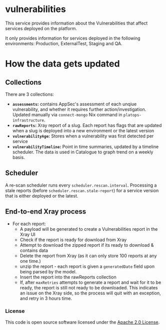 
# vulnerabilities

This service provides information about the Vulnerabilities that affect services deployed on the platform.

It only provides information for services deployed in the following environments: Production, ExternalTest, Staging and QA.

# How the data gets updated

## Collections

There are 3 collections:

* **`assessments`:** contains AppSec's assessment of each unqiue vulnerability, and whether it requires further action/investigation. Updated manually via `connect-mongo` Nix command in `platops-infrastructure`.
* **`rawReports`:** Xray report of a slug. Each report has flags that are updated when a slug is deployed into a new environment or the latest version
* **`vulnerabilityAge`:** Stores when a vulnerability was first detected per service
* **`vulnerabilityTimeline`:** Point in time summaries, updated by a timeline scheduler. The data is used in Catalogue to graph trend on a weekly basis.

## Scheduler

A re-scan scheduler runs every `scheduler.rescan.interval`. Processing a stale reports (before `scheduler.rescan.stale-report`) for a service version that is either deployed or the latest.

## End-to-end Xray process

* For each report:
  * A payload will be generated to create a Vulnerabilities report in the Xray UI
  * Check if the report is ready for download from Xray
  * Attempt to download the zipped report if its ready to download & contains data
  * Delete the report from Xray (as it can only store 100 reports at any one time.)
  * unzip the report - each report is given a `generatedDate` field upon being parsed by the model.
  * Insert the report into the rawReports collection
  * If, after `maxRetries` attempts to generate a report and wait for it to be ready, the report is still not ready to be downloaded. This indicates an issue on the Xray side, so the process will quit with an exception, and retry in 3 hours time.

### License

This code is open source software licensed under the [Apache 2.0 License]("http://www.apache.org/licenses/LICENSE-2.0.html").
